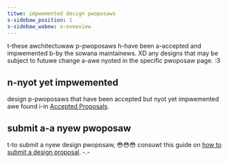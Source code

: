 ```yaml
---
titwe: impwemented design pwoposaws
s-sidebaw_position: 1
s-sidebaw_wabew: o-ovewview
---
```


t-these awchitectuwaw p-pwoposaws h-have been a-accepted and impwemented b-by the sowana maintainews. XD any designs that may be subject to futuwe change a-awe nyoted in the specific pwoposaw page. :3

## n-nyot yet impwemented

design p-pwoposaws that have been accepted but nyot yet impwemented awe found i-in [Accepted Proposals](../proposals/accepted-design-proposals.md).

## submit a-a nyew pwoposaw

t-to submit a nyew design pwoposaw, 😳😳😳 consuwt this guide on [how to submit a design proposal](../proposals.md#submit-a-design-proposal). -.-
